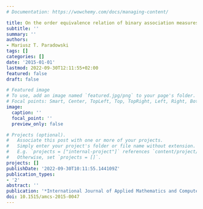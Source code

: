 ```yaml
---
# Documentation: https://wowchemy.com/docs/managing-content/

title: On the order equivalence relation of binary association measures
subtitle: ''
summary: ''
authors:
- Mariusz T. Paradowski
tags: []
categories: []
date: '2015-01-01'
lastmod: 2022-09-30T12:11:55+02:00
featured: false
draft: false

# Featured image
# To use, add an image named `featured.jpg/png` to your page's folder.
# Focal points: Smart, Center, TopLeft, Top, TopRight, Left, Right, BottomLeft, Bottom, BottomRight.
image:
  caption: ''
  focal_point: ''
  preview_only: false

# Projects (optional).
#   Associate this post with one or more of your projects.
#   Simply enter your project's folder or file name without extension.
#   E.g. `projects = ["internal-project"]` references `content/project/deep-learning/index.md`.
#   Otherwise, set `projects = []`.
projects: []
publishDate: '2022-09-30T10:11:55.144109Z'
publication_types:
- '2'
abstract: ''
publication: '*International Journal of Applied Mathematics and Computer Science*'
doi: 10.1515/amcs-2015-0047
---
```

